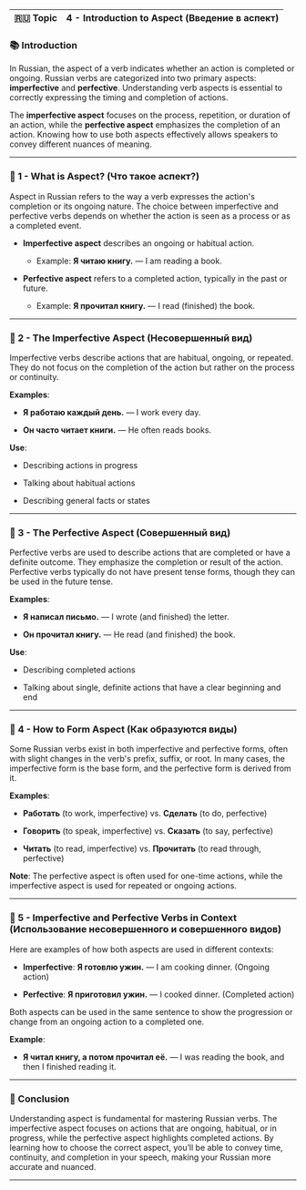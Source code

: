 
|🇷🇺 Topic|4 - Introduction to Aspect (Введение в аспект)|
|---|---|

### 📚 Introduction

In Russian, the aspect of a verb indicates whether an action is completed or ongoing. Russian verbs are categorized into two primary aspects: **imperfective** and **perfective**. Understanding verb aspects is essential to correctly expressing the timing and completion of actions.

The **imperfective aspect** focuses on the process, repetition, or duration of an action, while the **perfective aspect** emphasizes the completion of an action. Knowing how to use both aspects effectively allows speakers to convey different nuances of meaning.

---

### 🔑 1 - What is Aspect? (Что такое аспект?)

Aspect in Russian refers to the way a verb expresses the action's completion or its ongoing nature. The choice between imperfective and perfective verbs depends on whether the action is seen as a process or as a completed event.

- **Imperfective aspect** describes an ongoing or habitual action.
    
    - Example: **Я читаю книгу.** — I am reading a book.
        
- **Perfective aspect** refers to a completed action, typically in the past or future.
    
    - Example: **Я прочитал книгу.** — I read (finished) the book.
        

---

### 🧪 2 - The Imperfective Aspect (Несовершенный вид)

Imperfective verbs describe actions that are habitual, ongoing, or repeated. They do not focus on the completion of the action but rather on the process or continuity.

**Examples**:

- **Я работаю каждый день.** — I work every day.
    
- **Он часто читает книги.** — He often reads books.
    

**Use**:

- Describing actions in progress
    
- Talking about habitual actions
    
- Describing general facts or states
    

---

### 🧪 3 - The Perfective Aspect (Совершенный вид)

Perfective verbs are used to describe actions that are completed or have a definite outcome. They emphasize the completion or result of the action. Perfective verbs typically do not have present tense forms, though they can be used in the future tense.

**Examples**:

- **Я написал письмо.** — I wrote (and finished) the letter.
    
- **Он прочитал книгу.** — He read (and finished) the book.
    

**Use**:

- Describing completed actions
    
- Talking about single, definite actions that have a clear beginning and end
    

---

### 🧠 4 - How to Form Aspect (Как образуются виды)

Some Russian verbs exist in both imperfective and perfective forms, often with slight changes in the verb's prefix, suffix, or root. In many cases, the imperfective form is the base form, and the perfective form is derived from it.

**Examples**:

- **Работать** (to work, imperfective) vs. **Сделать** (to do, perfective)
    
- **Говорить** (to speak, imperfective) vs. **Сказать** (to say, perfective)
    
- **Читать** (to read, imperfective) vs. **Прочитать** (to read through, perfective)
    

**Note**: The perfective aspect is often used for one-time actions, while the imperfective aspect is used for repeated or ongoing actions.

---

### 🧪 5 - Imperfective and Perfective Verbs in Context (Использование несовершенного и совершенного видов)

Here are examples of how both aspects are used in different contexts:

- **Imperfective**: **Я готовлю ужин.** — I am cooking dinner. (Ongoing action)
    
- **Perfective**: **Я приготовил ужин.** — I cooked dinner. (Completed action)
    

Both aspects can be used in the same sentence to show the progression or change from an ongoing action to a completed one.

**Example**:

- **Я читал книгу, а потом прочитал её.** — I was reading the book, and then I finished reading it.
    

---

### 🎯 Conclusion

Understanding aspect is fundamental for mastering Russian verbs. The imperfective aspect focuses on actions that are ongoing, habitual, or in progress, while the perfective aspect highlights completed actions. By learning how to choose the correct aspect, you’ll be able to convey time, continuity, and completion in your speech, making your Russian more accurate and nuanced.

---
